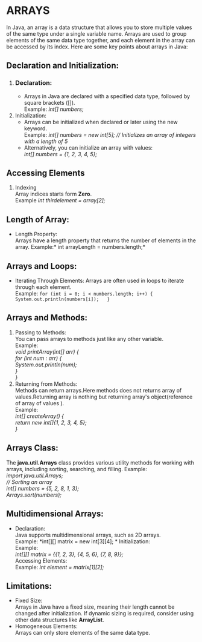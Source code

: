 # ARRAYS
In Java, an array is a data structure that allows you to store multiple values of the same type under a single variable name. Arrays are used to group elements of the same data type together, and each element in the array can be accessed by its index. Here are some key points about arrays in Java:
## Declaration and Initialization:
1. ### Declaration:
    * Arrays in Java are declared with a specified data type, followed by square brackets ([]).  
    Example: *int[] numbers;*
2. Initialization:
    * Arrays can be initialized when declared or later using the new keyword.  
    Example: *int[] numbers = new int[5]; // Initializes an array of integers with a length of 5*
    * Alternatively, you can initialize an array with values:  
     *int[] numbers = {1, 2, 3, 4, 5};*
## Accessing Elements
1. Indexing  
    Array indices starts form **Zero**.  
    Example *int thirdelement = array[2];*
## Length of Array:
* Length Property:  
Arrays have a length property that returns the number of elements in the array.
Example:* int arrayLength = numbers.length;*  
## Arrays and Loops:
* Iterating Through Elements:
Arrays are often used in loops to iterate through each element.  
Example:   ```for (int i = 0; i < numbers.length; i++) {  
 System.out.println(numbers[i]);  
}```

## Arrays and Methods:
1. Passing to Methods:  
You can pass arrays to methods just like any other variable.  
Example:  
*void printArray(int[] arr) {  
    for (int num : arr) {  
        System.out.println(num);  
    }  
}*
2. Returning from Methods:  
Methods can return arrays.Here methods does not returns array of values.Returning array is nothing but returning array's object(reference of array of values ).  
Example:  
*int[] createArray() {  
    return new int[]{1, 2, 3, 4, 5};  
}*  
## Arrays Class:  
The **java.util.Arrays** class provides various utility methods for working with arrays, including sorting, searching, and filling.
Example:  
*import java.util.Arrays;  
// Sorting an array  
int[] numbers = {5, 2, 8, 1, 3};  
Arrays.sort(numbers);*  
## Multidimensional Arrays:  
* Declaration:  
Java supports multidimensional arrays, such as 2D arrays.  
Example: *int[][] matrix = new int[3][4]; * 
Initialization:  
Example:  
*int[][] matrix = {{1, 2, 3}, {4, 5, 6}, {7, 8, 9}};*  
Accessing Elements:  
Example: *int element = matrix[1][2];*  
## Limitations:  
* Fixed Size:  
Arrays in Java have a fixed size, meaning their length cannot be changed after initialization.
If dynamic sizing is required, consider using other data structures like **ArrayList**.  
* Homogeneous Elements:  
Arrays can only store elements of the same data type.
